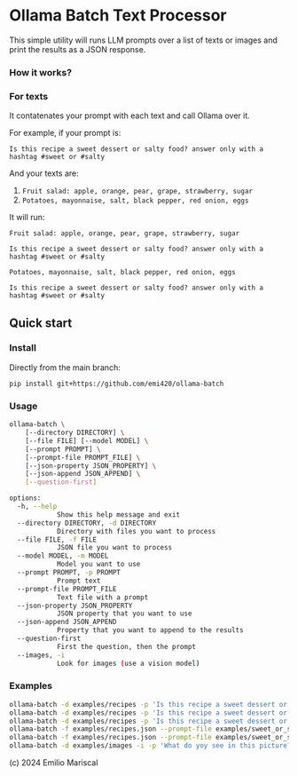 # Ollama Batch Text Processor

This simple utility will runs LLM prompts over a list of texts
or images and print the results as a JSON response.

### How it works? 

### For texts

It contatenates your prompt with each text and call Ollama over it.

For example, if your prompt is:

`Is this recipe a sweet dessert or salty food? answer only with a hashtag #sweet or #salty`

And your texts are:

1. `Fruit salad: apple, orange, pear, grape, strawberry, sugar`
2. `Potatoes, mayonnaise, salt, black pepper, red onion, eggs`

It will run:

```
Fruit salad: apple, orange, pear, grape, strawberry, sugar

Is this recipe a sweet dessert or salty food? answer only with a hashtag #sweet or #salty
```

```
Potatoes, mayonnaise, salt, black pepper, red onion, eggs

Is this recipe a sweet dessert or salty food? answer only with a hashtag #sweet or #salty
```

## Quick start

### Install

Directly from the main branch:

`pip install git+https://github.com/emi420/ollama-batch`

### Usage

```sh
ollama-batch \
    [--directory DIRECTORY] \
    [--file FILE] [--model MODEL] \
    [--prompt PROMPT] \
    [--prompt-file PROMPT_FILE] \
    [--json-property JSON_PROPERTY] \
    [--json-append JSON_APPEND] \
    [--question-first]

options:
  -h, --help
            Show this help message and exit
  --directory DIRECTORY, -d DIRECTORY
            Directory with files you want to process
  --file FILE, -f FILE
            JSON file you want to process
  --model MODEL, -m MODEL
            Model you want to use
  --prompt PROMPT, -p PROMPT
            Prompt text
  --prompt-file PROMPT_FILE
            Text file with a prompt
  --json-property JSON_PROPERTY
            JSON property that you want to use
  --json-append JSON_APPEND
            Property that you want to append to the results
  --question-first
            First the question, then the prompt
  --images, -i
            Look for images (use a vision model)
```

### Examples

```bash
ollama-batch -d examples/recipes -p 'Is this recipe a sweet dessert or salty food?'
ollama-batch -d examples/recipes -p 'Is this recipe a sweet dessert or salty food?' --json-property=ingredients
ollama-batch -d examples/recipes -p 'Is this recipe a sweet dessert or salty food?' --json-property=title
ollama-batch -f examples/recipes.json --prompt-file examples/sweet_or_salty.txt
ollama-batch -f examples/recipes.json --prompt-file examples/sweet_or_salty.txt --json-append=title,url
ollama-batch -d examples/images -i -p 'What do yoy see in this picture?'
```

(c) 2024 Emilio Mariscal
